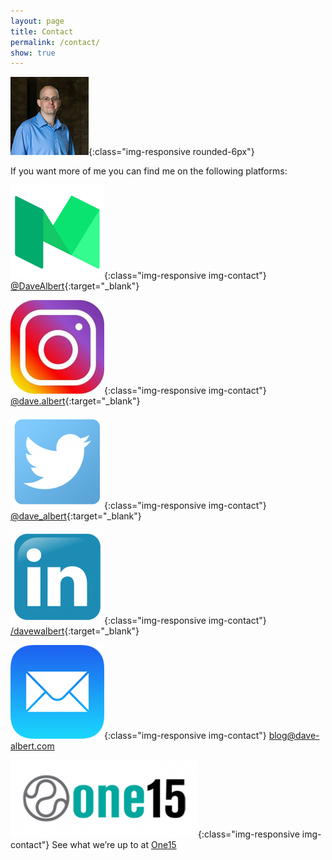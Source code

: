 ```yaml
---
layout: page
title: Contact
permalink: /contact/
show: true
---
```


![Dave Albert CTO](/images/me2-square-100k.JPG){:class="img-responsive rounded-6px"}

If you want more of me you can find me on the following platforms:

![Medium](/images/contact/Medium.png){:class="img-responsive img-contact"} [@DaveAlbert](https://medium.com/@DaveAlbert){:target="_blank"}

![Instagram](/images/contact/Instagram.jpg){:class="img-responsive img-contact"} [@dave.albert](https://www.instagram.com/dave.albert/){:target="_blank"}

![Twitter](/images/contact/Twitter.png){:class="img-responsive img-contact"} [@dave_albert](https://twitter.com/dave_albert){:target="_blank"}

![Linkedin](/images/contact/Linkedin.png){:class="img-responsive img-contact"} [/davewalbert](https://www.linkedin.com/in/davewalbert/){:target="_blank"}

![Email](/images/contact/Email.png){:class="img-responsive img-contact"} [blog@dave-albert.com](mailto:blog@dave-albert.com)


![One15](/images/contact/One15.png){:class="img-responsive img-contact"} See what we’re up to at [One15](https://one15.co)

